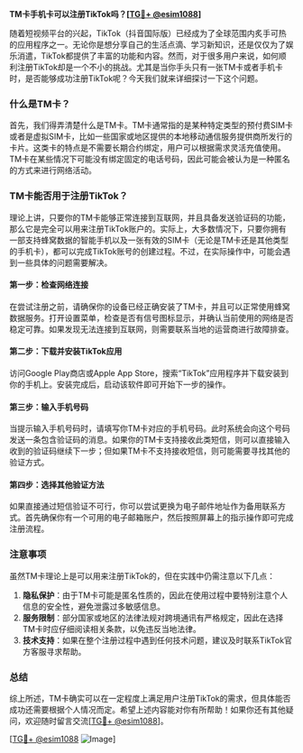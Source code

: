 **TM卡手机卡可以注册TikTok吗？[[TG💪+ @esim1088](https://t.me/s/esim1088)]**

随着短视频平台的兴起，TikTok（抖音国际版）已经成为了全球范围内炙手可热的应用程序之一。无论你是想分享自己的生活点滴、学习新知识，还是仅仅为了娱乐消遣，TikTok都提供了丰富的功能和内容。然而，对于很多用户来说，如何顺利注册TikTok却是一个不小的挑战。尤其是当你手头只有一张TM卡或者手机卡时，是否能够成功注册TikTok呢？今天我们就来详细探讨一下这个问题。

### 什么是TM卡？

首先，我们得弄清楚什么是TM卡。TM卡通常指的是某种特定类型的预付费SIM卡或者是虚拟SIM卡，比如一些国家或地区提供的本地移动通信服务提供商所发行的卡片。这类卡的特点是不需要长期合约绑定，用户可以根据需求灵活充值使用。TM卡在某些情况下可能没有绑定固定的电话号码，因此可能会被认为是一种匿名的方式来进行网络活动。

### TM卡能否用于注册TikTok？

理论上讲，只要你的TM卡能够正常连接到互联网，并且具备发送验证码的功能，那么它是完全可以用来注册TikTok账户的。实际上，大多数情况下，只要你拥有一部支持蜂窝数据的智能手机以及一张有效的SIM卡（无论是TM卡还是其他类型的手机卡），都可以完成TikTok账号的创建过程。不过，在实际操作中，可能会遇到一些具体的问题需要解决。

#### 第一步：检查网络连接

在尝试注册之前，请确保你的设备已经正确安装了TM卡，并且可以正常使用蜂窝数据服务。打开设置菜单，检查是否有信号图标显示，并确认当前使用的网络是否稳定可靠。如果发现无法连接到互联网，则需要联系当地的运营商进行故障排查。

#### 第二步：下载并安装TikTok应用

访问Google Play商店或Apple App Store，搜索“TikTok”应用程序并下载安装到你的手机上。安装完成后，启动该软件即可开始下一步的操作。

#### 第三步：输入手机号码

当提示输入手机号码时，请填写你TM卡对应的手机号码。此时系统会向这个号码发送一条包含验证码的消息。如果你的TM卡支持接收此类短信，则可以直接输入收到的验证码继续下一步；但如果TM卡不支持接收短信，则可能需要寻找其他的验证方式。

#### 第四步：选择其他验证方法

如果直接通过短信验证不可行，你可以尝试更换为电子邮件地址作为备用联系方式。首先确保你有一个可用的电子邮箱账户，然后按照屏幕上的指示操作即可完成注册流程。

### 注意事项

虽然TM卡理论上是可以用来注册TikTok的，但在实践中仍需注意以下几点：

1. **隐私保护**：由于TM卡可能是匿名性质的，因此在使用过程中要特别注意个人信息的安全性，避免泄露过多敏感信息。
2. **服务限制**：部分国家或地区的法律法规对跨境通讯有严格规定，因此在选择TM卡时应仔细阅读相关条款，以免违反当地法律。
3. **技术支持**：如果在整个注册过程中遇到任何技术问题，建议及时联系TikTok官方客服寻求帮助。

### 总结

综上所述，TM卡确实可以在一定程度上满足用户注册TikTok的需求，但具体能否成功还需要根据个人情况而定。希望上述内容能对你有所帮助！如果你还有其他疑问，欢迎随时留言交流[[TG💪+ @esim1088](https://t.me/s/esim1088)]。

[[TG💪+ @esim1088](https://t.me/s/esim1088) ![Image](https://i.postimg.cc/4NQfJmqS/Snipaste-2025-05-13-00-14-12.png)]